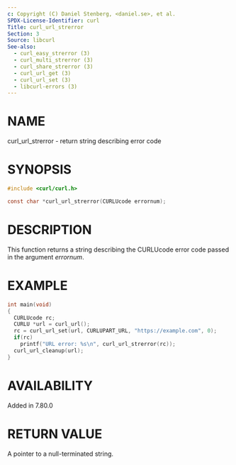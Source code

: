 ```yaml
---
c: Copyright (C) Daniel Stenberg, <daniel.se>, et al.
SPDX-License-Identifier: curl
Title: curl_url_strerror
Section: 3
Source: libcurl
See-also:
  - curl_easy_strerror (3)
  - curl_multi_strerror (3)
  - curl_share_strerror (3)
  - curl_url_get (3)
  - curl_url_set (3)
  - libcurl-errors (3)
---
```


# NAME

curl_url_strerror - return string describing error code

# SYNOPSIS

~~~c
#include <curl/curl.h>

const char *curl_url_strerror(CURLUcode errornum);
~~~

# DESCRIPTION

This function returns a string describing the CURLUcode error code passed in
the argument *errornum*.

# EXAMPLE

~~~c
int main(void)
{
  CURLUcode rc;
  CURLU *url = curl_url();
  rc = curl_url_set(url, CURLUPART_URL, "https://example.com", 0);
  if(rc)
    printf("URL error: %s\n", curl_url_strerror(rc));
  curl_url_cleanup(url);
}
~~~

# AVAILABILITY

Added in 7.80.0

# RETURN VALUE

A pointer to a null-terminated string.
